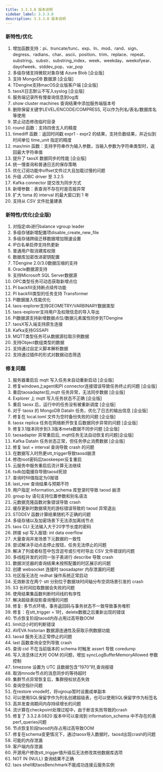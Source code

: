 ```yaml
---
title: 3.3.3.0 版本说明
sidebar_label: 3.3.3.0
description: 3.3.3.0 版本说明
---
```

### 新特性/优化
1. 增加函数支持：pi、truncate/tunc、exp、ln、mod、rand、sign、degress、radians、char、ascii、position、trim、replace、repeat、substring、substr、substring_index、week、weekday、weekofyear、dayofweek、stddev_pop、var_pop
2. 多级存储支持微软对象存储 Azure Blob [企业版]
3. 支持 MongoDB 数据源 [企业版]
4. TDengine支持macOS企业版客户端 [企业版]
5. taosX日志默认不写入syslog [企业版]
6. 服务端记录所有慢查询信息到log库
7. show cluster machines 查询结果中添加服务端版本号
8. 删除保留关键字LEVEL/ENCODE/COMPRESS, 可以作为列名/表名/数据库名等使用
9. 禁止动态修改临时目录
10. round 函数：支持四舍五入的精度
11. timediff 函数：返回时间戳 expr1 - expr2 的结果，支持负数结果，并近似到时间单位 time_unit 指定的精度
12. max/min 函数：支持字符串作为输入参数，当输入参数为字符串类型时，返回最大字符串值
13. 提升了 taosX 数据同步的性能 [企业版]
14. 统一慢查询和普通日志的保存策略
15. 优化订阅功能中offset文件过大且加载过慢的问题
16. 升级 JDBC driver 至 3.2.5
17. Kafka connector 提交改为同步方式
18. 新增参数：表查询不存在时是否报异常
19. 扩大 tsma 的 interval 的最大窗口到 1 年
20. 支持从 CSV 文件批量建表
### 新特性/优化(企业版)
1. 对指定db进行balance vgroup leader 
2. 多级存储新增配置项disable_create_new_file 
3. 多级存储跨级迁移数据增加限速设置
4. IP白名单启停支持热更新
5. 普通用户取消建库权限
6. 数据库加密改进密钥配置
7. TDengine 2.0/3.0数据压缩的支持
8. Oracle数据源支持
9. 支持Microsoft SQL Server数据源
10. OPC类型任务可动态获取新增点位
11. PI backfill支持断点续传功能
12. PI backfill类型的任务支持 Transformer
13. PI数据接入性能优化
14. taos-explorer支持GEOMETRY/VARBINARY数据类型
15. taos-explorer支持用户及权限信息的导入导出
16. PI数据源支持新增数据点位/数据元素属性同步到TDengine
17. taosX写入端支持原生连接
18. Kafka支持GSSAPI
19. MQTT类型任务可从数据源拉取示例数据
20. 支持Object数组类型的数据
21. 支持通过自定义脚本解析数据
22. 支持通过插件的形式对数据动态筛选
### 修复问题
1. 服务器重启后 mqtt 写入任务未自动重新启动 [企业版]
2. 修复windows上agent和PI connector连接错误导致任务终止的问题 [企业版]
3. 重启taosadapter后,mqtt 任务异常，无法同步数据 [企业版]
4. Explorer 上 mqtt 写入任务状态不正确 [企业版]
5. 重启 taosx 后，运行中的任务没有被重新调度 [企业版]
6. 对于 taosx 的 MongoDB DataIn 任务，优化了日志的输出信息 [企业版]
7. 修复在 local.toml 文件为空时备份失败的问题 [企业版]
8. taosx replica 任务在网络断开恢复后数据同步异常的问题 [企业版]
9. 修复3.1版本同步到3.3版本meta数据不同步问题 [企业版]
10. taosadapter 异常重启后, mqtt任务无法自动恢复的问题[企业版]
11. Kafka DataIn 任务状态正常，但任务停止消费数据 [企业版]
12. 修复 last + interval 查询导致 crash 的问题
13. 在数据写入时热更stt_trigger导致taosd崩溃
14. 修改root密码后taoskeeper反复重启
15. 云服务中服务重启后流计算无法继续
16. tsdb加载缓存导致taosd死锁
17. 查询时fill值指定为0报错
18. last_row 查询结果与预期不符
19. 用户指定 information_schema 库登录时导致 taosd 崩溃
20. group by 语句支持位置参数和别名语法
21. 元数据克隆函数对象错误导致 crash
22. 缓存更新时数据填充的游标错误导致的 taosd 异常退出
23. STDDEV 函数计算结果随机不正确的问题
24. 多级存储以及加密场景下无法添加离线节点
25. taos CLI 无法输入大于20字节长度的密码
26. 拼接 sql 写入报错: int data overflow
27. 大量查询并发场景下元数据的一致性
28. 尝试解决手动点击停止按钮，任务无法停止的问题
29. 解决了列或者标签中包含逗号或引号时导出 CSV 文件错误的问题
30. 多线程并发的对同一张子表进行 describe 导致 crash
31. 数据浏览器的查询结果未按照配置的时区展示的问题
32. 创建 websocket 连接时 taosadapter 内存泄漏的问题
33. 社区版无法在 redhat 操作系统正常启动
34. 无效断言在两个 stt 分别位于数据块时间轴分布空洞场景引发的 crash
35. S3 长时间拉取数据会失败的问题
36. 使用结果集函数判断时间线的有序性
37. 解决超级表投影查询慢的问题
38. 修复: 多节点环境，事务返回码与事务状态不一致导致事务堆积
39. 修复：在stt_trigger = 1时，delete数据之后重新出现的错误
40. 节点恢复阶段taosd内存占用过高导致OOM
41. limit过小时的判断错误
42. AVEVA historian 数据源连通性及获取示例数据功能
43. taosd 服务无法正常停止的问题
44. last 函数查询全空列导致 crash
45. 查询 cid 不在当前版本的 schema 时触发 assert 导致 coredump
46. 写入消息体过大时 OOM 的问题，增加 syncLogBufferMemoryAllowed 参数控制
47. timezone 设置为 UTC 且数据包含“1970”时,查询报错
48. 取消mnode节点的消息同步的等待超时
49. 集群节点异常恢复后，集群授权状态失效
50. 查询空指针问题
51. 在restore vnode时，将vgroup暂时设置成单副本
52. 可以使用SQL保留字作为列名创建超级表，也可以使用SQL保留字作为标签名
53. 高并发查询期间内存持续增长的问题
54. 流计算在checkpoint处理过程中，由于断言失败导致的crash
55. 修复了 3.3.2.8.0820 版本中可以查询到 information_schema 中不存在的表perf_queries问题
56. 节点恢复阶段taosd内存占用过高导致OOM
57. 修复在schema变更情况下，通过taosx导入数据时，taosd出现crash的问题
58. 可能的内存泄漏
59. 客户端内存泄漏
60. 开源用户修改stt_trigger值升级后无法修改其他数据库选项
61. NOT IN (NULL) 查询结果不正确
62. taos shell和taosBenchmark不能成功连接云服务实例
